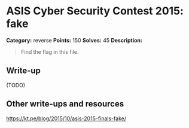 # ASIS Cyber Security Contest 2015: fake

**Category:** reverse
**Points:** 150
**Solves:** 45
**Description:**

> Find the flag in this file.

## Write-up

(TODO)

## Other write-ups and resources

https://kt.pe/blog/2015/10/asis-2015-finals-fake/
